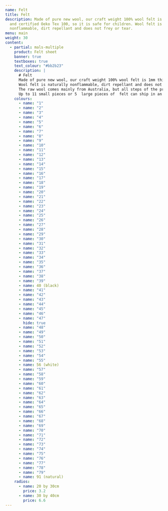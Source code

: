 ```yaml
---
name: Felt
title: Felt
description: Made of pure new wool, our craft weight 100% wool felt is 1mm thick
  and certified Oeko Tex 100, so it is safe for children. Wool felt is naturally
  nonflammable, dirt repellant and does not frey or tear.
menu: main
weight: 30
content:
  - partial: mals-multiple
    product: Felt sheet
    banner: true
    textboxes: true
    text_colour: "#bb2b23"
    description: |
      # Felt
      Made of pure new wool, our craft weight 100% wool felt is 1mm thick and certified Oeko Tex 100, so it is safe for children.
      Wool felt is naturally nonflammable, dirt repellant and does not frey or tear.
      The raw wool comes mainly from Australia, but all steps of the production process take place in Western Europe.
      Up to 11 small pieces or 5  large pieces of  felt can ship in an envelope. (fitting through the 2cm slot)
    colours:
      - name: "1"
      - name: "2"
      - name: "3"
      - name: "4"
      - name: "5"
      - name: "6"
      - name: "7"
      - name: "8"
      - name: "9"
      - name: "10"
      - name: "11"
      - name: "12"
      - name: "13"
      - name: "14"
      - name: "15"
      - name: "16"
      - name: "17"
      - name: "18"
      - name: "19"
      - name: "20"
      - name: "21"
      - name: "22"
      - name: "23"
      - name: "24"
      - name: "25"
      - name: "26"
      - name: "27"
      - name: "28"
      - name: "29"
      - name: "30"
      - name: "31"
      - name: "32"
      - name: "33"
      - name: "34"
      - name: "35"
      - name: "36"
      - name: "37"
      - name: "38"
      - name: "39"
      - name: 40 (black)
      - name: "41"
      - name: "42"
      - name: "43"
      - name: "44"
      - name: "45"
      - name: "46"
      - name: "47"
        hide: true
      - name: "48"
      - name: "49"
      - name: "50"
      - name: "51"
      - name: "52"
      - name: "53"
      - name: "54"
      - name: "55"
      - name: 56 (white)
      - name: "57"
      - name: "58"
      - name: "59"
      - name: "60"
      - name: "61"
      - name: "62"
      - name: "63"
      - name: "64"
      - name: "65"
      - name: "66"
      - name: "67"
      - name: "68"
      - name: "69"
      - name: "70"
      - name: "71"
      - name: "72"
      - name: "73"
      - name: "74"
      - name: "75"
      - name: "76"
      - name: "77"
      - name: "78"
      - name: "79"
      - name: 91 (natural)
    radios:
      - name: 20 by 30cm
        price: 3.2
      - name: 30 by 40cm
        price: 6.6
---
```

